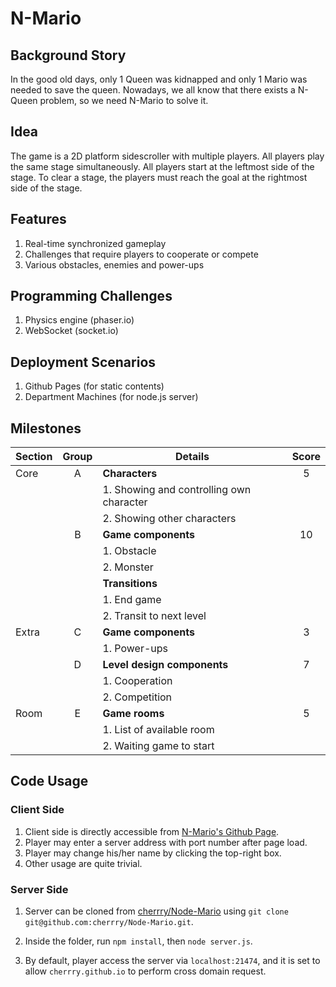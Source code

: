 # N-Mario

## Background Story

In the good old days, only 1 Queen was kidnapped and only 1 Mario was needed to save the queen. Nowadays, we all know that there exists a N-Queen problem, so we need N-Mario to solve it.

## Idea

The game is a 2D platform side­scroller with multiple players. All players play the same stage simultaneously. All players start at the leftmost side of the stage. To clear a stage, the players must reach the goal at the rightmost side of the stage.

## Features

1. Real-time synchronized gameplay
2. Challenges that require players to cooperate or compete
3. Various obstacles, enemies and power-ups

## Programming Challenges

1. Physics engine (phaser.io)
2. WebSocket (socket.io)

## Deployment Scenarios

1. Github Pages (for static contents)
2. Department Machines (for node.js server)

## Milestones

| Section | Group | Details                                  | Score |
|---------|:-----:|------------------------------------------|:-----:|
| Core    | A     | **Characters**                           | 5     |
|         |       | 1. Showing and controlling own character |       |
|         |       | 2. Showing other characters              |       |
|         | B     | **Game components**                      | 10    |
|         |       | 1. Obstacle                              |       |
|         |       | 2. Monster                               |       |
|         |       | **Transitions**                          |       |
|         |       | 1. End game                              |       |
|         |       | 2. Transit to next level                 |       |
| Extra   | C     | **Game components**                      | 3     |
|         |       | 1. Power-ups                             |       |
|         | D     | **Level design components**              | 7     |
|         |       | 1. Cooperation                           |       |
|         |       | 2. Competition                           |       |
| Room    | E     | **Game rooms**                           | 5     |
|         |       | 1. List of available room                |       |
|         |       | 2. Waiting game to start                 |       |

## Code Usage

### Client Side

1. Client side is directly accessible from [N-Mario's Github Page](https://cherrry.github.io/N-Mario).
2. Player may enter a server address with port number after page load.
3. Player may change his/her name by clicking the top-right box.
4. Other usage are quite trivial.

### Server Side

1. Server can be cloned from [cherrry/Node-Mario](https://www.github.com/cherrry/Node-Mario) using `git clone git@github.com:cherrry/Node-Mario.git`.

2. Inside the folder, run `npm install`, then `node server.js`.
3. By default, player access the server via `localhost:21474`, and it is set to allow `cherrry.github.io` to perform cross domain request.
